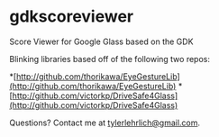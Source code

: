 gdkscoreviewer
==============

Score Viewer for Google Glass based on the GDK

Blinking libraries based off of the following two repos:

*[http://github.com/thorikawa/EyeGestureLib](http://github.com/thorikawa/EyeGestureLib)
*[http://github.com/victorkp/DriveSafe4Glass](http://github.com/victorkp/DriveSafe4Glass)

Questions? Contact me at tylerlehrlich@gmail.com.
